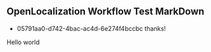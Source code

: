 ## OpenLocalization Workflow Test MarkDown
* 05791aa0-d742-4bac-ac4d-6e274f4bccbc 
thanks!

Hello world
